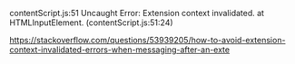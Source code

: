 contentScript.js:51 Uncaught Error: Extension context invalidated.
at HTMLInputElement.<anonymous> (contentScript.js:51:24)

https://stackoverflow.com/questions/53939205/how-to-avoid-extension-context-invalidated-errors-when-messaging-after-an-exte

